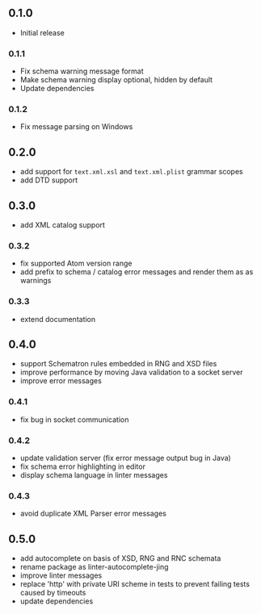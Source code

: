 ## 0.1.0
* Initial release

### 0.1.1
* Fix schema warning message format
* Make schema warning display optional, hidden by default
* Update dependencies

### 0.1.2
* Fix message parsing on Windows

## 0.2.0
* add support for `text.xml.xsl` and `text.xml.plist` grammar scopes
* add DTD support

## 0.3.0
* add XML catalog support

### 0.3.2
* fix supported Atom version range
* add prefix to schema / catalog error messages and render them as as warnings

### 0.3.3
* extend documentation

## 0.4.0
* support Schematron rules embedded in RNG and XSD files
* improve performance by moving Java validation to a socket server
* improve error messages

### 0.4.1
* fix bug in socket communication

### 0.4.2
* update validation server (fix error message output bug in Java)
* fix schema error highlighting in editor
* display schema language in linter messages

### 0.4.3
* avoid duplicate XML Parser error messages

## 0.5.0
* add autocomplete on basis of XSD, RNG and RNC schemata
* rename package as linter-autocomplete-jing
* improve linter messages
* replace 'http' with private URI scheme in tests to prevent failing tests caused by timeouts
* update dependencies
